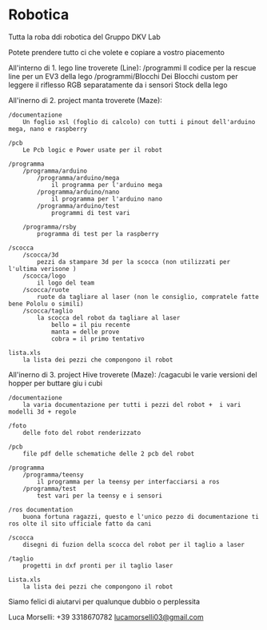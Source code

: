 # Robotica

Tutta la roba ddi robotica del Gruppo DKV Lab

Potete prendere tutto ci che volete e copiare a vostro piacemento

All'interno di 1. lego line troverete (Line):
	/programmi
		Il codice per la rescue line per un EV3 della lego
		/programmi/Blocchi
			Dei Blocchi custom per leggere il riflesso RGB separatamente da i sensori Stock della lego

All'inerno di 2. project manta troverete (Maze):

	/documentazione
		Un foglio xsl (foglio di calcolo) con tutti i pinout dell'arduino mega, nano e raspberry 
		
	/pcb
		Le Pcb logic e Power usate per il robot
		
	/programma
		/programma/arduino
			/programma/arduino/mega
				il programma per l'arduino mega
			/programma/arduino/nano
				il programma per l'arduino nano
			/programma/arduino/test
				programmi di test vari
		
		/programma/rsby
			programma di test per la raspberry
	
	/scocca
		/scocca/3d
			pezzi da stampare 3d per la scocca (non utilizzati per l'ultima verisone )
		/scocca/logo
			il logo del team
		/scocca/ruote
			ruote da tagliare al laser (non le consiglio, compratele fatte bene Pololu o simili)
		/scocca/taglio
			la scocca del robot da tagliare al laser 
				bello = il piu recente
				manta = delle prove 
				cobra = il primo tentativo
				
	lista.xls 
		la lista dei pezzi che compongono il robot


All'inerno di 3. project Hive troverete (Maze):
	/cagacubi
		le varie versioni del hopper per buttare giu i cubi
		
	/documentazione
		la varia documentazione per tutti i pezzi del robot +  i vari modelli 3d + regole
	
	/foto
		delle foto del robot renderizzato
	
	/pcb 
		file pdf delle schematiche delle 2 pcb del robot
	
	/programma
		/programma/teensy
			il programma per la teensy per interfacciarsi a ros
		/programma/test
			test vari per la teensy e i sensori
	
	/ros documentation
		buona fortuna ragazzi, questo e l'unico pezzo di documentazione ti ros olte il sito ufficiale fatto da cani
	
	/scocca
		disegni di fuzion della scocca del robot per il taglio a laser
	
	/taglio
		progetti in dxf pronti per il taglio laser
		
	Lista.xls
		la lista dei pezzi che compongono il robot
		
			
Siamo felici di aiutarvi per qualunque dubbio o perplessita

Luca Morselli:
+39 3318670782 
lucamorselli03@gmail.com
